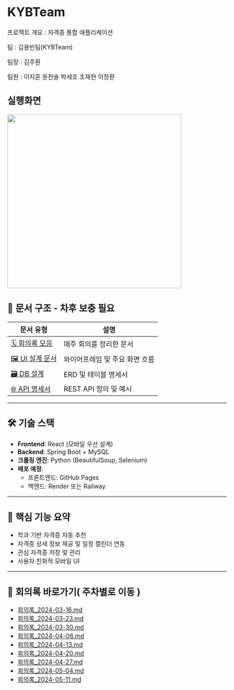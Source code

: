 # KYBTeam

프로젝트 개요 : 자격증 통합 애플리케이션

팀 : 김용빈팀(KYBTeam)

팀장 : 김주환

팀원 : 이지훈 윤찬솔 박세호 조재현 이정환

## 실행화면

<img src="https://github.com/user-attachments/assets/a196e250-8fd0-482d-ad7e-b134f0dbc1c9" width="400"/>

## 📁 문서 구조 - 차후 보충 필요

| 문서 유형 | 설명 |
|-----------|------|
| [🗓 회의록 모음](KYB_회의록.txt) | 매주 회의를 정리한 문서 |
| [🖼 UI 설계 문서](./2_UI설계/와이어프레임_홈.md) | 와이어프레임 및 주요 화면 흐름 |
| [🗃 DB 설계](./3_DB설계/DB명세서.md) | ERD 및 테이블 명세서 |
| [🌐 API 명세서](./4_API명세서/REST_API_리스트.md) | REST API 정의 및 예시 |

---

## 🛠️ 기술 스택

- **Frontend**: React (모바일 우선 설계)
- **Backend**: Spring Boot + MySQL
- **크롤링 엔진**: Python (BeautifulSoup, Selenium)
- **배포 예정**:
  - 프론트엔드: GitHub Pages
  - 백엔드: Render 또는 Railway

---

## 📌 핵심 기능 요약

- 학과 기반 자격증 자동 추천
- 자격증 상세 정보 제공 및 일정 캘린더 연동
- 관심 자격증 저장 및 관리
- 사용자 친화적 모바일 UI

---

## 🧾 회의록 바로가기( 주차별로 이동 )

- [회의록_2024-03-16.md](./KYB_회의록_정리/회의록_2024-03-16.md)
- [회의록_2024-03-23.md](./KYB_회의록_정리/회의록_2024-03-23.md)
- [회의록_2024-03-30.md](./KYB_회의록_정리/회의록_2024-03-30.md)
- [회의록_2024-04-06.md](./KYB_회의록_정리/회의록_2024-04-06.md)
- [회의록_2024-04-13.md](./KYB_회의록_정리/회의록_2024-04-13.md)
- [회의록_2024-04-20.md](./KYB_회의록_정리/회의록_2024-04-20.md)
- [회의록_2024-04-27.md](./KYB_회의록_정리/회의록_2024-04-27.md)
- [회의록_2024-05-04.md](./KYB_회의록_정리/회의록_2024-05-04.md)
- [회의록_2024-05-11.md](./KYB_회의록_정리/회의록_2024-05-11.md)
